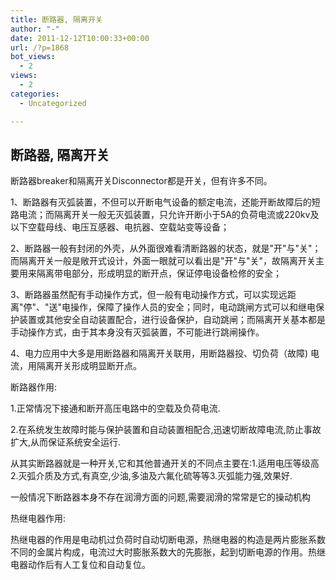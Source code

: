 ```yaml
---
title: 断路器, 隔离开关
author: "-"
date: 2011-12-12T10:00:33+00:00
url: /?p=1868
bot_views:
  - 2
views:
  - 2
categories:
  - Uncategorized

---
```

## 断路器, 隔离开关
断路器breaker和隔离开关Disconnector都是开关，但有许多不同。

1、断路器有灭弧装置，不但可以开断电气设备的额定电流，还能开断故障后的短路电流；而隔离开关一般无灭弧装置，只允许开断小于5A的负荷电流或220kv及以下空载母线、电压互感器、电抗器、空载站变等设备；

2、断路器一般有封闭的外壳，从外面很难看清断路器的状态，就是"开"与"关"；而隔离开关一般是敞开式设计，外面一眼就可以看出是"开"与"关"，故隔离开关主要用来隔离带电部分，形成明显的断开点，保证停电设备检修的安全；

3、断路器虽然配有手动操作方式，但一般有电动操作方式，可以实现远距离"停"、"送"电操作，保障了操作人员的安全；同时，电动跳闸方式可以和继电保护装置或其他安全自动装置配合，进行设备保护，自动跳闸；而隔离开关基本都是手动操作方式，由于其本身没有灭弧装置，不可能进行跳闸操作。

4、电力应用中大多是用断路器和隔离开关联用，用断路器投、切负荷（故障) 电流，用隔离开关形成明显断开点。

断路器作用:
  
1.正常情况下接通和断开高压电路中的空载及负荷电流.
  
2.在系统发生故障时能与保护装置和自动装置相配合,迅速切断故障电流,防止事故扩大,从而保证系统安全运行.
  
从其实断路器就是一种开关,它和其他普通开关的不同点主要在:1.适用电压等级高2.灭弧介质及方式,有真空,少油,多油及六氟化硫等等3.灭弧能力强,效果好.
  
一般情况下断路器本身不存在润滑方面的问题,需要润滑的常常是它的操动机构
  
热继电器作用: 
  
热继电器的作用是电动机过负荷时自动切断电源，热继电器的构造是两片膨胀系数不同的金属片构成，电流过大时膨胀系数大的先膨胀，起到切断电源的作用。热继电器动作后有人工复位和自动复位。